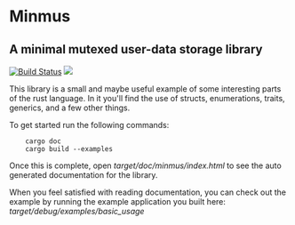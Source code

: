 # Minmus
## A **min**imal **m**utexed **u**ser-data **s**torage library 

[![Build Status](https://travis-ci.com/bosley/Minmus.svg?branch=main)](https://travis-ci.com/bosley/Minmus)
![](https://img.shields.io/badge/Minmus-Built%20with%20Rust-red)

This library is a small and maybe useful example of some interesting parts of the rust language.
In it you'll find the use of structs, enumerations, traits, generics, and a few other things. 

To get started run the following commands: 

```
    cargo doc
    cargo build --examples
```

Once this is complete, open *target/doc/minmus/index.html* to see the auto generated documentation for the library.

When you feel satisfied with reading documentation, you can check out the example by running the example application you built here:  *target/debug/examples/basic_usage* 
